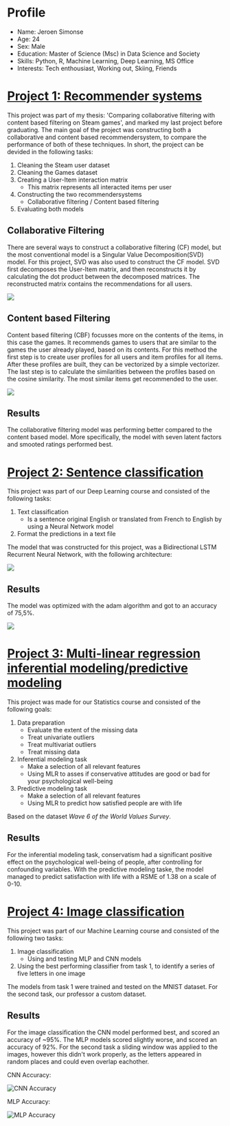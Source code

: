 # Profile 
* Name: Jeroen Simonse
* Age: 24
* Sex: Male
* Education: Master of Science (Msc) in Data Science and Society
* Skills: Python, R, Machine Learning, Deep Learning, MS Office
* Interests: Tech enthousiast, Working out, Skiing, Friends



# [Project 1: Recommender systems]( https://github.com/JeroenSimonse/ThesisProject )

This project was part of my thesis: 'Comparing collaborative filtering with content based filtering on Steam games', and marked my last project before graduating.
The main goal of the project was constructing both a collaborative and content based recommendersystem, to compare the performance of both of these techniques. 
In short, the project can be devided in the following tasks:
1. Cleaning the Steam user dataset
2. Cleaning the Games dataset
3. Creating a User-Item interaction matrix
	* This matrix represents all interacted items per user
4. Constructing the two recommendersystems 
	* Collaborative filtering / Content based filtering
5. Evaluating both models

## Collaborative Filtering

There are several ways to construct a collaborative filtering (CF) model, but the most conventional model is a Singular Value Decomposition(SVD) model. 
For this project, SVD was also used to construct the CF model.
SVD first decomposes the User-Item matrix, and then reconstructs it by calculating the dot product between the decomposed matrices. 
The reconstructed matrix contains the recommendations for all users.

![](/images/cfmodel.png)

## Content based Filtering

Content based filtering (CBF) focusses more on the contents of the items, in this case the games. 
It recommends games to users that are similar to the games the user already played, based on its contents. 
For this method the first step is to create user profiles for all users and item profiles for all items. 
After these profiles are built, they can be vectorized by a simple vectorizer. 
The last step is to calculate the similarities between the profiles based on the cosine similarity. 
The most similar items get recommended to the user. 

![](/images/cbmodel.png)

## Results

The collaborative filtering model was performing better compared to the content based model. More specifically, the model with seven latent factors and smooted ratings performed best.



# [Project 2: Sentence classification]( https://github.com/JeroenSimonse/DeepLearningProject )
This project was part of our Deep Learning course and consisted of the following tasks:
1. Text classification
	* Is a sentence original English or translated from French to English by using a Neural Network model
2. Format the predictions in a text file 

The model that was constructed for this project, was a Bidirectional LSTM Recurrent Neural Network, with the following architecture:

![](/images/modelarchitecture.png)

## Results
The model was optimized with the adam algorithm and got to an accuracy of 75,5%.

![](/images/modelaccuracydl.png)


# [Project 3: Multi-linear regression inferential modeling/predictive modeling]( https://github.com/JeroenSimonse/StatisticsProject ) 

This project was made for our Statistics course and consisted of the following goals:
1. Data preparation
	* Evaluate the extent of the missing data
	* Treat univariate outliers
	* Treat multivariat outliers
	* Treat missing data
2. Inferential modeling task
	* Make a selection of all relevant features
	* Using MLR to asses if conservative attitudes are good or bad for your psychological well-being
3. Predictive modeling task
	* Make a selection of all relevant features
	* Using MLR to predict how satisfied people are with life

Based on the dataset *Wave 6 of the World Values Survey*.


## Results  
For the inferential modeling task, conservatism had a significant positive effect on the psychological well-being of people, after controlling for confounding variables.
With the predictive modeling taske, the model managed to predict satisfaction with life with a RSME of 1.38  on a scale of 0-10.


# [Project 4: Image classification]( https://github.com/JeroenSimonse/MachineLearningProject )

This project was part of our Machine Learning course and consisted of the following two tasks:
1. Image classification
	* Using and testing MLP and CNN models
2. Using the best performing classifier from task 1, to identify a series of five letters in one image

The models from task 1 were trained and tested on the MNIST dataset. For the second task, our professor a custom dataset. 

## Results
For the image classification the CNN model performed best, and scored an accuracy of ~95%. The MLP models scored slightly worse, and scored an accuracy of 92%.
For the second task a sliding window was applied to the images, however this didn't work properly, as the letters appeared in random places and could even overlap eachother. 

CNN Accuracy:

![CNN Accuracy](/images/cnnaccuracy.png) 


MLP Accuracy:

![MLP Accuracy](/images/mlpaccuracy.png) 

